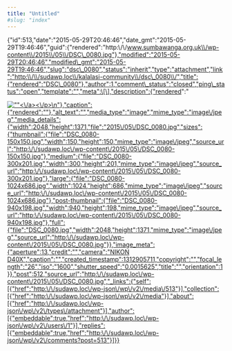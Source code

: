 ```yaml
---
title: "Untitled"
#slug: "index"
---
```


{"id":513,"date":"2015-05-29T20:46:46","date\_gmt":"2015-05-29T19:46:46","guid":{"rendered":"http:\\/\\/www.sumbawanga.org.uk\\/wp-content\\/2015\\/05\\/DSC\_0080.jpg"},"modified":"2015-05-29T20:46:46","modified\_gmt":"2015-05-29T19:46:46","slug":"dsc\_0080","status":"inherit","type":"attachment","link":"http:\\/\\/sudawp.loc\\/kalalasi-community\\/dsc\_0080\\/","title":{"rendered":"DSC\_0080"},"author":1,"comment\_status":"closed","ping\_status":"open","template":"","meta":\[\],"description":{"rendered":"

[![\"\"](\"http:\/\/sudawp.loc\/wp-content\/2015\/05\/DSC_0080-300x201.jpg\")<\\/a><\\/p>\\n"},"caption":{"rendered":""},"alt\_text":"","media\_type":"image","mime\_type":"image\\/jpeg","media\_details":{"width":2048,"height":1371,"file":"2015\\/05\\/DSC\_0080.jpg","sizes":{"thumbnail":{"file":"DSC\_0080-150x150.jpg","width":150,"height":150,"mime\_type":"image\\/jpeg","source\_url":"http:\\/\\/sudawp.loc\\/wp-content\\/2015\\/05\\/DSC\_0080-150x150.jpg"},"medium":{"file":"DSC\_0080-300x201.jpg","width":300,"height":201,"mime\_type":"image\\/jpeg","source\_url":"http:\\/\\/sudawp.loc\\/wp-content\\/2015\\/05\\/DSC\_0080-300x201.jpg"},"large":{"file":"DSC\_0080-1024x686.jpg","width":1024,"height":686,"mime\_type":"image\\/jpeg","source\_url":"http:\\/\\/sudawp.loc\\/wp-content\\/2015\\/05\\/DSC\_0080-1024x686.jpg"},"post-thumbnail":{"file":"DSC\_0080-940x198.jpg","width":940,"height":198,"mime\_type":"image\\/jpeg","source\_url":"http:\\/\\/sudawp.loc\\/wp-content\\/2015\\/05\\/DSC\_0080-940x198.jpg"},"full":{"file":"DSC\_0080.jpg","width":2048,"height":1371,"mime\_type":"image\\/jpeg","source\_url":"http:\\/\\/sudawp.loc\\/wp-content\\/2015\\/05\\/DSC\_0080.jpg"}},"image\_meta":{"aperture":13,"credit":"","camera":"NIKON D40X","caption":"","created\_timestamp":1312905711,"copyright":"","focal\_length":"26","iso":"1600","shutter\_speed":"0.0015625","title":"","orientation":1}},"post":512,"source\_url":"http:\\/\\/sudawp.loc\\/wp-content\\/2015\\/05\\/DSC\_0080.jpg","\_links":{"self":\[{"href":"http:\\/\\/sudawp.loc\\/wp-json\\/wp\\/v2\\/media\\/513"}\],"collection":\[{"href":"http:\\/\\/sudawp.loc\\/wp-json\\/wp\\/v2\\/media"}\],"about":\[{"href":"http:\\/\\/sudawp.loc\\/wp-json\\/wp\\/v2\\/types\\/attachment"}\],"author":\[{"embeddable":true,"href":"http:\\/\\/sudawp.loc\\/wp-json\\/wp\\/v2\\/users\\/1"}\],"replies":\[{"embeddable":true,"href":"http:\\/\\/sudawp.loc\\/wp-json\\/wp\\/v2\\/comments?post=513"}\]}}](http:\/\/sudawp.loc\/wp-content\/2015\/05\/DSC_0080.jpg)